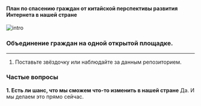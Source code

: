 #### План по спасению граждан от китайской перспективы развития Интернета в нашей стране

![intro](http://habrastorage.org/files/9ec/dd5/a90/9ecdd5a90e364c7aa1cae7c4fec719b6.png)

### Объединение граждан на одной открытой площадке.
---
1. Поставьте звёздочку или наблюдайте за данным репозиторием.

### Частые вопросы
**1. Есть ли шанс, что мы сможем что-то изменить в нашей стране**
Да. И мы делаем это прямо сейчас.
